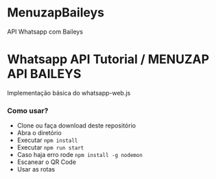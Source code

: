 # MenuzapBaileys
API Whatsapp com Baileys

# Whatsapp API Tutorial / MENUZAP API BAILEYS
Implementação básica do whatsapp-web.js

### Como usar?
- Clone ou faça download deste repositório
- Abra o diretório
- Executar `npm install`
- Executar `npm run start`
- Caso haja erro rode `npm install -g nodemon`
- Escanear o QR Code
- Usar as rotas
